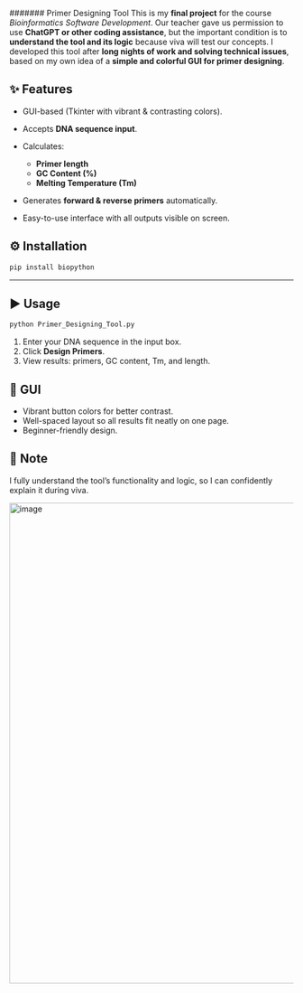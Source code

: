 
####### Primer Designing Tool
This is my **final project** for the course *Bioinformatics Software Development*.
Our teacher gave us permission to use **ChatGPT or other coding assistance**, but the important condition is to **understand the tool and its logic** because viva will test our concepts. I developed this tool after **long nights of work and solving technical issues**, based on my own idea of a **simple and colorful GUI for primer designing**.

## ✨ Features

* GUI-based (Tkinter with vibrant & contrasting colors).
* Accepts **DNA sequence input**.
* Calculates:

  * **Primer length**
  * **GC Content (%)**
  * **Melting Temperature (Tm)**
* Generates **forward & reverse primers** automatically.
* Easy-to-use interface with all outputs visible on screen.

## ⚙️ Installation

```bash
pip install biopython
```

---

## ▶️ Usage

```bash
python Primer_Designing_Tool.py
```

1. Enter your DNA sequence in the input box.
2. Click **Design Primers**.
3. View results: primers, GC content, Tm, and length.


## 🎨 GUI

* Vibrant button colors for better contrast.
* Well-spaced layout so all results fit neatly on one page.
* Beginner-friendly design.


## 📌 Note
I fully understand the tool’s functionality and logic, so I can confidently explain it during viva.

<img width="1121" height="851" alt="image" src="https://github.com/user-attachments/assets/83e34f52-a599-426b-9b17-149fd97156ab" />


